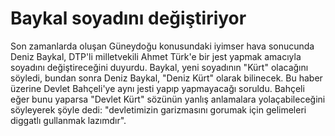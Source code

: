 # Baykal soyadını değiştiriyor

Son zamanlarda oluşan Güneydoğu konusundaki iyimser hava sonucunda
Deniz Baykal, DTP'li milletvekili Ahmet Türk'e bir jest yapmak
amacıyla soyadını değiştireceğini duyurdu. Baykal, yeni soyadının
"Kürt" olacağını söyledi, bundan sonra Deniz Baykal, "Deniz Kürt"
olarak bilinecek. Bu haber üzerine Devlet Bahçeli'ye aynı jesti yapıp
yapmayacağı soruldu. Bahçeli eğer bunu yaparsa "Devlet Kürt" sözünün
yanlış anlamalara yolaçabileceğini söyleyerek şöyle dedi:
"devletimizin garizmasını gorumak için gelimeleri diggatlı gullanmak
lazımdır".

